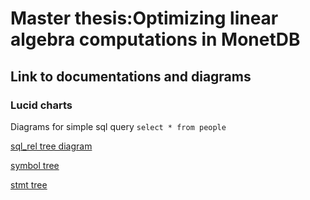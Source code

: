 # Master thesis:Optimizing linear algebra computations in MonetDB

## Link to documentations and diagrams

### Lucid charts

Diagrams for simple sql query `select * from people`

[sql_rel tree diagram](https://lucid.app/lucidchart/ee63c1b8-f6ee-41bc-8e86-a121bb6c8aa6/edit?viewport_loc=-1361%2C-556%2C4280%2C2282%2C0_0&invitationId=inv_821a3c09-0a8d-4453-bee1-a94bbcce153a)


[symbol tree](https://lucid.app/lucidchart/419253b1-f121-4d3c-a321-178f30f7301b/edit?invitationId=inv_44fbaa6f-546b-469a-9720-4547496984d9)

[stmt tree](https://lucid.app/lucidchart/f7454b6e-c849-4761-b383-f3a19a0e1cce/edit?viewport_loc=-1467%2C445%2C5921%2C3157%2C0_0&invitationId=inv_0618883d-8ddc-438c-8fa5-293384ba52ca)